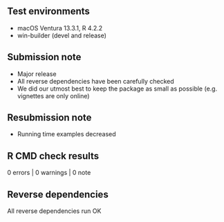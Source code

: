## Test environments
* macOS Ventura 13.3.1, R 4.2.2
* win-builder (devel and release)

## Submission note

* Major release
* All reverse dependencies have been carefully checked
* We did our utmost best to keep the package as small as possible (e.g. vignettes are only online)

## Resubmission note

* Running time examples decreased

## R CMD check results

0 errors | 0 warnings | 0 note

## Reverse dependencies

All reverse dependencies run OK
